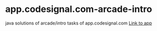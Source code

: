 # app.codesignal.com-arcade-intro
java solutions of arcade/intro tasks of app.codesignal.com
[Link to app](https://app.codesignal.com/arcade/)
